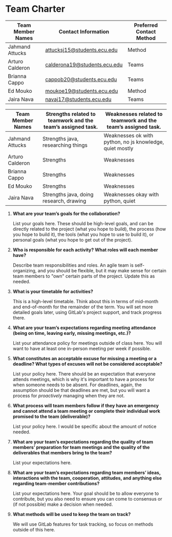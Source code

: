 Team Charter
============

| Team Member Names | Contact Information        | Preferred Contact Method |
| ----------------- | -------------------------- | ------------------------ |
| Jahmand Attucks        | attucksj15@students.ecu.edu     | Method                   |
| Arturo Calderon          | calderona19@students.ecu.edu |  Teams          |
| Brianna Cappo         | cappob20@students.ecu.edu     | Teams                   |
| Ed Mouko | moukoe19@students.ecu.edu     | Method                   |
| Jaira Nava      | navaj17@students.ecu.edu     | Teams                   |

| Team Member Names | Strengths related to teamwork and the team’s assigned task. | Weaknesses related to teamwork and the team’s assigned task. |
| -------------------- | ----------------------------------------------------------- | ------------------------------------------------------------ |
| Jahmand Attucks          | Strengths java, researching things    | Weaknesses  ok with python, no js knowledge, quiet mostly           |
| Arturo Calderon          | Strengths     | Weaknesses             |
| Brianna Cappo           | Strengths     | Weaknesses             |
| Ed Mouko          | Strengths     | Weaknesses             |
| Jaira Nava          | Strengths java, doing research, drawing    | Weaknesses okay with python, quiet            |

1. **What are your team’s goals for the collaboration?**

	List your goals here. These should be high-level goals, and can be directly related to the project (what you hope to build), the process (how you hope to build it), the tools (what you hope to use to build it), or personal goals (what you hope to get out of the project).

2. **Who is responsible for each activity? What roles will each member have?**

	Describe team responsibilities and roles. An agile team is self-organizing, and you should be flexible, but it may make sense for certain team members to "own" certain parts of the project. Update this as needed.

3. **What is your timetable for activities?**  

	This is a high-level timetable. Think about this in terms of mid-month and end-of-month for the remainder of the term. You will set more detailed goals later, using GitLab's project support, and track progress there.

4. **What are your team’s expectations regarding meeting attendance (being on time, leaving early, missing meetings, etc.)?**

   List your attendance policy for meetings outside of class here. You will want to have at least one in-person meeting per week if possible. 

5. **What constitutes an acceptable excuse for missing a meeting or a deadline?  What types of excuses will not be considered acceptable?**

   List your policy here. There should be an expectation that everyone attends meetings, which is why it's important to have a process for when someone needs to be absent. For deadlines, again, the assumption should be that deadlines are met, but you will want a process for _proactively_ managing when they are not.

6. **What process will team members follow if they have an emergency and cannot attend a team meeting or complete their individual work promised to the team (deliverable)?**

   List your policy here. I would be specific about the amount of notice needed.

7. **What are your team’s expectations regarding the quality of team members’ preparation for team meetings and the quality of the deliverables that members bring to the team?**

   List your expectations here.

8. **What are your team’s expectations regarding team members’ ideas, interactions with the team, cooperation, attitudes, and anything else regarding team-member contributions?**

   List your expectations here. Your goal should be to allow everyone to contribute, but you also need to ensure you can come to consensus or (if not possible) make a decision when needed. 

9. **What methods will be used to keep the team on track?**

   We will use GitLab features for task tracking, so focus on methods outside of this here.
